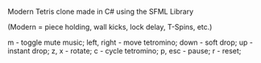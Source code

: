 Modern Tetris clone made in C# using the SFML Library

(Modern = piece holding, wall kicks, lock delay, T-Spins, etc.)

m           - toggle mute music; 
left, right - move tetromino; 
down        - soft drop; 
up          - instant drop; 
z, x        - rotate; 
c           - cycle tetromino; 
p, esc      - pause; 
r           - reset; 
